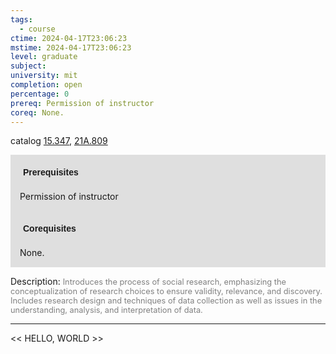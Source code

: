 ```yaml
---
tags:
  - course
ctime: 2024-04-17T23:06:23
mstime: 2024-04-17T23:06:23
level: graduate
subject: 
university: mit
completion: open
percentage: 0
prereq: Permission of instructor
coreq: None.
---
```


catalog [15.347](http://student.mit.edu/catalog/m15b.html#15.347), [21A.809](http://student.mit.edu/catalog/m21Aa.html#21A.809)

<span style="display: block; padding: 15px; background-color: rgb(100, 100, 100, 0.2);"><font id="m_prereq1096_0" style="display: block; font-family: Arial, sans-serif; font-weight: bold; padding: 5px">Prerequisites</font><br><span id="prereq1096_0">Permission of instructor</span></span>
<span style="display: block; padding: 15px; background-color: rgb(100, 100, 100, 0.2);"><font id="m_coreq1096_0" style="display: block; font-family: Arial, sans-serif; font-weight: bold; padding: 5px">Corequisites</font><br><span id="coreq1096_0">None.</span></span>

<font style="">Description:</font>
<font style="color: grey; font-size: 0.8rem;">Introduces the process of social research, emphasizing the conceptualization of research choices to ensure validity, relevance, and discovery. Includes research design and techniques of data collection as well as issues in the understanding, analysis, and interpretation of data.</font>



---

<< HELLO, WORLD >>

